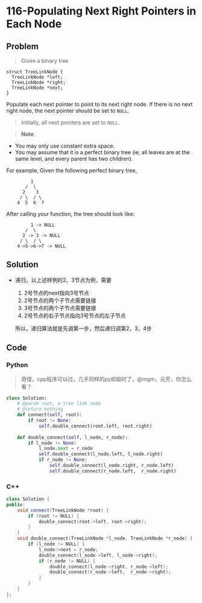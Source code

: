 # 116-Populating Next Right Pointers in Each Node

## Problem

> Given a binary tree
>
    struct TreeLinkNode {
      TreeLinkNode *left;
      TreeLinkNode *right;
      TreeLinkNode *next;
    }
Populate each next pointer to point to its next right node. If there is no next right node, the next pointer should be set to `NULL`.

> Initially, all next pointers are set to `NULL`.

> **Note**:
>
- You may only use constant extra space.
- You may assume that it is a perfect binary tree (ie, all leaves are at the same level, and every parent has two children).

>
For example,
Given the following perfect binary tree,
>
```
         1
       /  \
      2    3
     / \  / \
    4  5  6  7
```
>
After calling your function, the tree should look like:
>
```
         1 -> NULL
       /  \
      2 -> 3 -> NULL
     / \  / \
    4->5->6->7 -> NULL
```

## Solution

- 递归，以上述样例的2、3节点为例，需要
	1. 2号节点的next指向3号节点
	2. 2号节点的两个子节点需要链接
	3. 3号节点的两个子节点需要链接
	4. 2号节点的右子节点指向3号节点的左子节点
	
	所以，递归算法就是先调第一步，然后递归调第2，3，4步
	
## Code

### Python

> 奇怪，cpp程序可以过，几乎同样的py却超时了，@mgm，元芳，你怎么看？

```python
class Solution:
    # @param root, a tree link node
    # @return nothing
    def connect(self, root):
        if root != None:
            self.double_connect(root.left, root.right)
            
    def double_connect(self, l_node, r_node):
        if l_node != None:
            l_node.next = r_node
            self.double_connect(l_node.left, l_node.right)
            if r_node != None:
                self.double_connect(l_node.right, r_node.left)
                self.double_connect(r_node.left,  r_node.right)
```

### C++

```cpp
class Solution {
public:
    void connect(TreeLinkNode *root) {
        if (root != NULL) {
            double_connect(root->left, root->right);
        }
    }
    void double_connect(TreeLinkNode *l_node, TreeLinkNode *r_node) {
        if (l_node != NULL) {
            l_node->next = r_node;
            double_connect(l_node->left, l_node->right);
            if (r_node != NULL) {
                double_connect(l_node->right, r_node->left);
                double_connect(r_node->left,  r_node->right);
            }
        }
    }
};
```